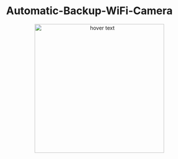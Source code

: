 # Automatic-Backup-WiFi-Camera
<p align="center">
  <img src="/Screenshots/1.png" width="350" title="hover text">
</p>
